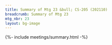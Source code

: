 ```yaml
---
title: Summary of Mtg 23 &bull; CS-205 (202110)
breadcrumb: Summary of Mtg 23
mtg_nbr: 23
layout: bg-image
---
```


{%- include meetings/summary.html -%}
